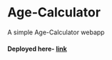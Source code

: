 # Age-Calculator
A simple Age-Calculator webapp 

#### Deployed here- [link](https://ur-age-calculator.netlify.app/)

